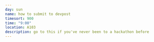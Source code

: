 ```yaml
---
day: sun
name: how to submit to devpost
timesort: 900
time: "9:00"
location: A103
description: go to this if you've never been to a hackathon before
---
```

